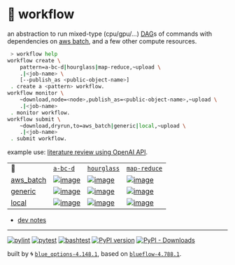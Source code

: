 # 📜 workflow

an abstraction to run mixed-type (cpu/gpu/...) [DAG](https://networkx.org/documentation/stable/reference/classes/digraph.html)s of commands with dependencies on [aws batch](https://aws.amazon.com/batch/), and a few other compute resources.

```bash
 > workflow help
workflow create \
	pattern=a-bc-d|hourglass|map-reduce,~upload \
	.|<job-name> \
	[--publish_as <public-object-name>]
 . create a <pattern> workflow.
workflow monitor \
	~download,node=<node>,publish_as=<public-object-name>,~upload \
	.|<job-name>
 . monitor workflow.
workflow submit \
	~download,dryrun,to=aws_batch|generic|local,~upload \
	.|<job-name>
 . submit workflow.
```

example use: [literature review using OpenAI API](https://github.com/kamangir/openai-commands/tree/main/openai_commands/literature_review).

|   |   |   |   |
| --- | --- | --- | --- |
| 📜 | [`a-bc-d`](./patterns/a-bc-d.dot) | [`hourglass`](./patterns/hourglass.dot) | [`map-reduce`](./patterns/map-reduce.dot) |
| [aws_batch](./runners/aws_batch.py) | [![image](https://kamangir-public.s3.ca-central-1.amazonaws.com/aws_batch-a-bc-d/workflow.gif?raw=true&random=yIkIRuyr7Kz7X6yG)](https://kamangir-public.s3.ca-central-1.amazonaws.com/aws_batch-a-bc-d/workflow.gif?raw=true&random=yIkIRuyr7Kz7X6yG) | [![image](https://kamangir-public.s3.ca-central-1.amazonaws.com/aws_batch-hourglass/workflow.gif?raw=true&random=6TrCpcu3jvX6dE1D)](https://kamangir-public.s3.ca-central-1.amazonaws.com/aws_batch-hourglass/workflow.gif?raw=true&random=6TrCpcu3jvX6dE1D) | [![image](https://kamangir-public.s3.ca-central-1.amazonaws.com/aws_batch-map-reduce/workflow.gif?raw=true&random=PFmPy7MXOZuo9tvN)](https://kamangir-public.s3.ca-central-1.amazonaws.com/aws_batch-map-reduce/workflow.gif?raw=true&random=PFmPy7MXOZuo9tvN) |
| [generic](./runners/generic.py) | [![image](https://kamangir-public.s3.ca-central-1.amazonaws.com/generic-a-bc-d/workflow.gif?raw=true&random=GRfmmwEc5vac5FSu)](https://kamangir-public.s3.ca-central-1.amazonaws.com/generic-a-bc-d/workflow.gif?raw=true&random=GRfmmwEc5vac5FSu) | [![image](https://kamangir-public.s3.ca-central-1.amazonaws.com/generic-hourglass/workflow.gif?raw=true&random=kZsJCscZg6OHJcit)](https://kamangir-public.s3.ca-central-1.amazonaws.com/generic-hourglass/workflow.gif?raw=true&random=kZsJCscZg6OHJcit) | [![image](https://kamangir-public.s3.ca-central-1.amazonaws.com/generic-map-reduce/workflow.gif?raw=true&random=cHPUOd0tpU6EQCQ5)](https://kamangir-public.s3.ca-central-1.amazonaws.com/generic-map-reduce/workflow.gif?raw=true&random=cHPUOd0tpU6EQCQ5) |
| [local](./runners/local.py) | [![image](https://kamangir-public.s3.ca-central-1.amazonaws.com/local-a-bc-d/workflow.gif?raw=true&random=KwwvkY1s6K9qDt3O)](https://kamangir-public.s3.ca-central-1.amazonaws.com/local-a-bc-d/workflow.gif?raw=true&random=KwwvkY1s6K9qDt3O) | [![image](https://kamangir-public.s3.ca-central-1.amazonaws.com/local-hourglass/workflow.gif?raw=true&random=MdMajqPqCmQIVnHY)](https://kamangir-public.s3.ca-central-1.amazonaws.com/local-hourglass/workflow.gif?raw=true&random=MdMajqPqCmQIVnHY) | [![image](https://kamangir-public.s3.ca-central-1.amazonaws.com/local-map-reduce/workflow.gif?raw=true&random=SEO23e19upLmy7qf)](https://kamangir-public.s3.ca-central-1.amazonaws.com/local-map-reduce/workflow.gif?raw=true&random=SEO23e19upLmy7qf) |

- [dev notes](https://arash-kamangir.medium.com/%EF%B8%8F-openai-experiments-54-e49117dc69ef)

---


[![pylint](https://github.com/kamangir/notebooks-and-scripts/actions/workflows/pylint.yml/badge.svg)](https://github.com/kamangir/notebooks-and-scripts/actions/workflows/pylint.yml) [![pytest](https://github.com/kamangir/notebooks-and-scripts/actions/workflows/pytest.yml/badge.svg)](https://github.com/kamangir/notebooks-and-scripts/actions/workflows/pytest.yml) [![bashtest](https://github.com/kamangir/notebooks-and-scripts/actions/workflows/bashtest.yml/badge.svg)](https://github.com/kamangir/notebooks-and-scripts/actions/workflows/bashtest.yml) [![PyPI version](https://img.shields.io/pypi/v/notebooks-and-scripts.svg)](https://pypi.org/project/notebooks-and-scripts/) [![PyPI - Downloads](https://img.shields.io/pypi/dd/notebooks-and-scripts)](https://pypistats.org/packages/notebooks-and-scripts)

built by 🌀 [`blue_options-4.148.1`](https://github.com/kamangir/awesome-bash-cli), based on [`blueflow-4.788.1`](https://github.com/kamangir/notebooks-and-scripts).
